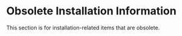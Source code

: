 # Obsolete Installation Information

This section is for installation-related items that are obsolete.